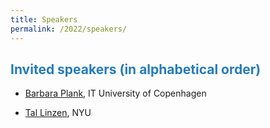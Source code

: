 ```yaml
---
title: Speakers
permalink: /2022/speakers/
---
```



## <span style="color:#267CB9"> Invited speakers (in alphabetical order) </span>

* [Barbara Plank](https://bplank.github.io/), IT University of Copenhagen 

* [Tal Linzen](https://tallinzen.net/), NYU

